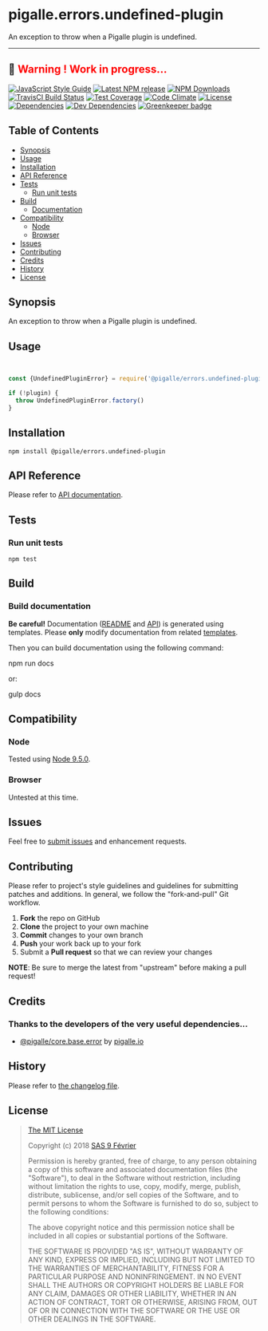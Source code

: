 [npm-badge]: https://img.shields.io/npm/v/@pigalle/errors.undefined-plugin.svg
[npm-badge-url]: https://www.npmjs.com/package/@pigalle/errors.undefined-plugin
[npm-downloads-badge]: https://img.shields.io/npm/dt/@pigalle/errors.undefined-plugin.svg
[npm-downloads-url]: https://npmjs.org/package/@pigalle/errors.undefined-plugin
[travis-badge]: https://img.shields.io/travis/pigalle-io/pigalle.errors.undefined-plugin/master.svg?label=TravisCI
[travis-badge-url]: https://travis-ci.org/pigalle-io/pigalle.errors.undefined-plugin
[circle-badge]: https://circleci.com/gh/pigalle-io/pigalle.errors.undefined-plugin/tree/master.svg?style=svg&circle-token=
[circle-badge-url]: https://circleci.com/gh/pigalle-io/pigalle.errors.undefined-plugin/tree/master
[coveralls-badge]: https://coveralls.io/repos/github/pigalle-io/pigalle.errors.undefined-plugin/badge.svg?branch=master
[coveralls-badge-url]: https://coveralls.io/github/pigalle-io/pigalle.errors.undefined-plugin?branch=master
[codeclimate-badge]: https://img.shields.io/codeclimate/github/pigalle-io/pigalle.errors.undefined-plugin.svg
[codeclimate-badge-url]: https://codeclimate.com/github/pigalle-io/pigalle.errors.undefined-plugin
[ember-observer-badge]: http://emberobserver.com/badges/pigalle.errors.undefined-plugin.svg
[ember-observer-badge-url]: http://emberobserver.com/addons/pigalle.errors.undefined-plugin
[license-badge]: https://img.shields.io/npm/l/@pigalle/errors.undefined-plugin.svg
[license-badge-url]: LICENSE.md
[dependencies-badge]: https://img.shields.io/david/pigalle-io/pigalle.errors.undefined-plugin.svg
[dependencies-badge-url]: https://david-dm.org/pigalle-io/pigalle.errors.undefined-plugin
[devDependencies-badge]: https://img.shields.io/david/dev/pigalle-io/pigalle.errors.undefined-plugin.svg
[devDependencies-badge-url]: https://david-dm.org/pigalle-io/pigalle.errors.undefined-plugin#info=devDependencies
[greenkeeper-badge]: https://badges.greenkeeper.io/pigalle-io/pigalle.errors.undefined-plugin.svg
[greenkeeper-badge-url]: https://greenkeeper.io/
[standardjs-badge]: https://img.shields.io/badge/code_style-standard-brightgreen.svg
[standardjs-badge-url]: https://standardjs.com


# pigalle.errors.undefined-plugin

An exception to throw when a Pigalle plugin is undefined. 


---
&#x1F34E; <span style="color:red">**__Warning !__ Work in progress...**</span>
---


[![JavaScript Style Guide][standardjs-badge]][standardjs-badge-url]
[![Latest NPM release][npm-badge]][npm-badge-url]
[![NPM Downloads][npm-downloads-badge]][npm-downloads-url]
[![TravisCI Build Status][travis-badge]][travis-badge-url]
[![Test Coverage][coveralls-badge]][coveralls-badge-url]
[![Code Climate][codeclimate-badge]][codeclimate-badge-url]
[![License][license-badge]][license-badge-url]
[![Dependencies][dependencies-badge]][dependencies-badge-url] 
[![Dev Dependencies][devDependencies-badge]][devDependencies-badge-url]
[![Greenkeeper badge][greenkeeper-badge]][greenkeeper-badge-url]

## Table of Contents

* [Synopsis](#synopsis)
* [Usage](#usage)
* [Installation](#installation)
* [API Reference](#api-reference)
* [Tests](#tests)
  * [Run unit tests](#tests_run-unit-tests)
* [Build](#build)
  * [Documentation](#build-documentation)
* [Compatibility](#compatibility)
  * [Node](#compatibility_node)
  * [Browser](#compatibility_browser)
* [Issues](#issues)
* [Contributing](#contributing)
* [Credits](#credits)
* [History](#history)
* [License](#license)

## <a name="synopsis"> Synopsis

An exception to throw when a Pigalle plugin is undefined. 

## <a name="usage"> Usage

```javascript


const {UndefinedPluginError} = require('@pigalle/errors.undefined-plugin')

if (!plugin) {
  throw UndefinedPluginError.factory()
}


```

## <a name="installation"> Installation

    npm install @pigalle/errors.undefined-plugin

## <a name="api-reference"> API Reference

Please refer to [API documentation](docs/API.md).

## <a name="test"> Tests

### <a name="tests_run-unit-tests"> Run unit tests

    npm test
    
## <a name="build"> Build

### <a name="build-documentation"> Build documentation

**Be careful!** Documentation ([README](README.md) and [API](docs/API.md)) is generated using templates. Please **only** modify documentation from related [templates](./.templates).

Then you can build documentation using the following command:

   npm run docs
   
or:

   gulp docs


## <a name="compatibility"> Compatibility

### <a name="compatibility_node"> Node

Tested using [Node 9.5.0](https://nodejs.org/dist/v9.5.0/docs/api/).

### <a name="compatibility_browser"> Browser

Untested at this time.

## <a name="issues"> Issues

Feel free to [submit issues](https://github.com/pigalle-io/pigalle.errors.undefined-plugin/issues) and enhancement requests.

## <a name="contributing"> Contributing

Please refer to project's style guidelines and guidelines for submitting patches and additions. In general, we follow the "fork-and-pull" Git workflow.

 1. **Fork** the repo on GitHub
 2. **Clone** the project to your own machine
 3. **Commit** changes to your own branch
 4. **Push** your work back up to your fork
 5. Submit a **Pull request** so that we can review your changes

**NOTE**: Be sure to merge the latest from "upstream" before making a pull request!

## <a name="credits"> Credits

### Thanks to the developers of the very useful dependencies...

* [@pigalle/core.base.error](https://github.com/pigalle-io/pigalle.core.base.error) by [pigalle.io](https://github.com/pigalle-io/)

## <a name="history"> History

Please refer to [the changelog file](docs/CHANGELOG.md).

## <a name="license"> License

>
> [The MIT License](https://opensource.org/licenses/MIT)
>
> Copyright (c) 2018 [SAS 9 Février](https://9fevrier.com/)
>
> Permission is hereby granted, free of charge, to any person obtaining a copy
> of this software and associated documentation files (the "Software"), to deal
> in the Software without restriction, including without limitation the rights
> to use, copy, modify, merge, publish, distribute, sublicense, and/or sell
> copies of the Software, and to permit persons to whom the Software is
> furnished to do so, subject to the following conditions:
>
> The above copyright notice and this permission notice shall be included in all
> copies or substantial portions of the Software.
>
> THE SOFTWARE IS PROVIDED "AS IS", WITHOUT WARRANTY OF ANY KIND, EXPRESS OR
> IMPLIED, INCLUDING BUT NOT LIMITED TO THE WARRANTIES OF MERCHANTABILITY,
> FITNESS FOR A PARTICULAR PURPOSE AND NONINFRINGEMENT. IN NO EVENT SHALL THE
>AUTHORS OR COPYRIGHT HOLDERS BE LIABLE FOR ANY CLAIM, DAMAGES OR OTHER
> LIABILITY, WHETHER IN AN ACTION OF CONTRACT, TORT OR OTHERWISE, ARISING FROM,
> OUT OF OR IN CONNECTION WITH THE SOFTWARE OR THE USE OR OTHER DEALINGS IN THE
> SOFTWARE.
>
